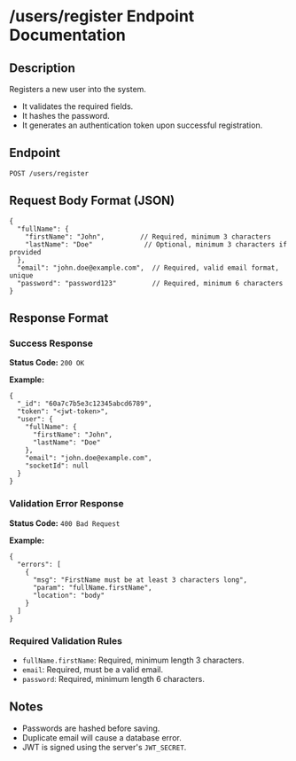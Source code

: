 # /users/register Endpoint Documentation

## Description

Registers a new user into the system.

- It validates the required fields.
- It hashes the password.
- It generates an authentication token upon successful registration.

## Endpoint

```
POST /users/register
```

## Request Body Format (JSON)

```
{
  "fullName": {
    "firstName": "John",         // Required, minimum 3 characters
    "lastName": "Doe"             // Optional, minimum 3 characters if provided
  },
  "email": "john.doe@example.com",  // Required, valid email format, unique
  "password": "password123"         // Required, minimum 6 characters
}
```

## Response Format

### Success Response

**Status Code:** `200 OK`

**Example:**

```
{
  "_id": "60a7c7b5e3c12345abcd6789",
  "token": "<jwt-token>",
  "user": {
    "fullName": {
      "firstName": "John",
      "lastName": "Doe"
    },
    "email": "john.doe@example.com",
    "socketId": null
  }
}
```

### Validation Error Response

**Status Code:** `400 Bad Request`

**Example:**

```
{
  "errors": [
    {
      "msg": "FirstName must be at least 3 characters long",
      "param": "fullName.firstName",
      "location": "body"
    }
  ]
}
```

### Required Validation Rules

- `fullName.firstName`: Required, minimum length 3 characters.
- `email`: Required, must be a valid email.
- `password`: Required, minimum length 6 characters.

## Notes

- Passwords are hashed before saving.
- Duplicate email will cause a database error.
- JWT is signed using the server's `JWT_SECRET`.
